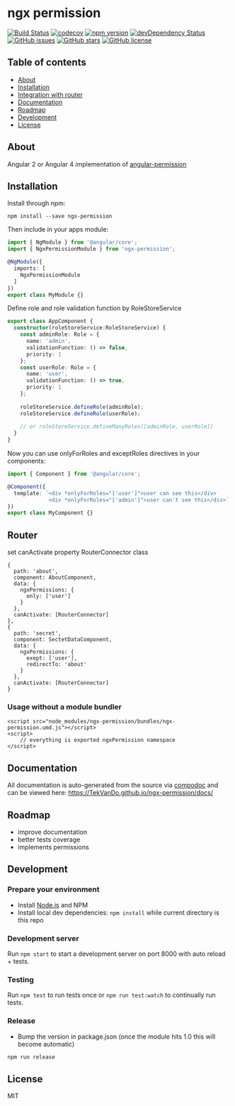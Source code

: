 # ngx permission
[![Build Status](https://travis-ci.org/TekVanDo/ngx-permission.svg?branch=master)](https://travis-ci.org/TekVanDo/ngx-permission)
[![codecov](https://codecov.io/gh/TekVanDo/ngx-permission/branch/master/graph/badge.svg)](https://codecov.io/gh/TekVanDo/ngx-permission)
[![npm version](https://badge.fury.io/js/ngx-permission.svg)](http://badge.fury.io/js/ngx-permission)
[![devDependency Status](https://david-dm.org/TekVanDo/ngx-permission/dev-status.svg)](https://david-dm.org/TekVanDo/ngx-permission?type=dev)
[![GitHub issues](https://img.shields.io/github/issues/TekVanDo/ngx-permission.svg)](https://github.com/TekVanDo/ngx-permission/issues)
[![GitHub stars](https://img.shields.io/github/stars/TekVanDo/ngx-permission.svg)](https://github.com/TekVanDo/ngx-permission/stargazers)
[![GitHub license](https://img.shields.io/badge/license-MIT-blue.svg)](https://raw.githubusercontent.com/TekVanDo/ngx-permission/master/LICENSE)

## Table of contents

- [About](#about)
- [Installation](#installation)
- [Integration with router](#router)
- [Documentation](#documentation)
- [Roadmap](#roadmap)
- [Development](#development)
- [License](#license)

## About

Angular 2 or Angular 4 implementation of [angular-permission](https://github.com/Narzerus/angular-permission)

## Installation

Install through npm:
```
npm install --save ngx-permission
```

Then include in your apps module:

```typescript
import { NgModule } from '@angular/core';
import { NgxPermissionModule } from 'ngx-permission';

@NgModule({
  imports: [
    NgxPermissionModule
  ]
})
export class MyModule {}
```


Define role and role validation function by RoleStoreService

```typescript
export class AppComponent {
  constructor(roleStoreService:RoleStoreService) {
    const adminRole: Role = {
      name: 'admin',
      validationFunction: () => false,
      priority: 1
    };
    const userRole: Role = {
      name: 'user',
      validationFunction: () => true,
      priority: 1
    };
  
    roleStoreService.defineRole(adminRole);
    roleStoreService.defineRole(userRole);
    
    // or roleStoreService.defineManyRoles([adminRole, userRole])
  }
}
```


Now you can use onlyForRoles and exceptRoles directives in your components:
```typescript
import { Component } from '@angular/core';

@Component({
  template: `<div *onlyForRoles="['user']">user can see this</div>
             <div *onlyForRoles="['admin']">user can't see this</div>`
})
export class MyComponent {}
```

## Router
set canActivate property RouterConnector class 
```
{
  path: 'about',
  component: AboutComponent,
  data: {
    ngxPermissions: {
      only: ['user']
    }
  },
  canActivate: [RouterConnector]
},
{
  path: 'secret',
  component: SectetDataComponent,
  data: {
    ngxPermissions: {
      exept: ['user'],
      redirectTo: 'about'
    }
  },
  canActivate: [RouterConnector]
}
```

### Usage without a module bundler
```
<script src="node_modules/ngx-permission/bundles/ngx-permission.umd.js"></script>
<script>
    // everything is exported ngxPermission namespace
</script>
```

## Documentation
All documentation is auto-generated from the source via [compodoc](https://compodoc.github.io/compodoc/) and can be viewed here:
https://TekVanDo.github.io/ngx-permission/docs/

## Roadmap
 * improve documentation
 * better tests coverage
 * implements permissions 

## Development

### Prepare your environment
* Install [Node.js](http://nodejs.org/) and NPM
* Install local dev dependencies: `npm install` while current directory is this repo

### Development server
Run `npm start` to start a development server on port 8000 with auto reload + tests.

### Testing
Run `npm test` to run tests once or `npm run test:watch` to continually run tests.

### Release
* Bump the version in package.json (once the module hits 1.0 this will become automatic)
```bash
npm run release
```

## License

MIT
